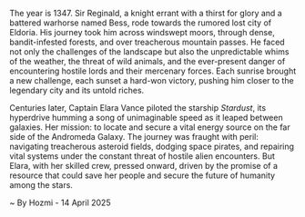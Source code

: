 
The year is 1347.  Sir Reginald, a knight errant with a thirst for glory and a battered warhorse named Bess, rode towards the rumored lost city of Eldoria.  His journey took him across windswept moors, through dense, bandit-infested forests, and over treacherous mountain passes. He faced not only the challenges of the landscape but also the unpredictable whims of the weather, the threat of wild animals, and the ever-present danger of encountering hostile lords and their mercenary forces.  Each sunrise brought a new challenge, each sunset a hard-won victory, pushing him closer to the legendary city and its untold riches.


Centuries later, Captain Elara Vance piloted the starship *Stardust*, its hyperdrive humming a song of unimaginable speed as it leaped between galaxies.  Her mission: to locate and secure a vital energy source on the far side of the Andromeda Galaxy.  The journey was fraught with peril: navigating treacherous asteroid fields, dodging space pirates, and repairing vital systems under the constant threat of hostile alien encounters.  But Elara, with her skilled crew, pressed onward, driven by the promise of a resource that could save her people and secure the future of humanity among the stars.

~ By Hozmi - 14 April 2025
